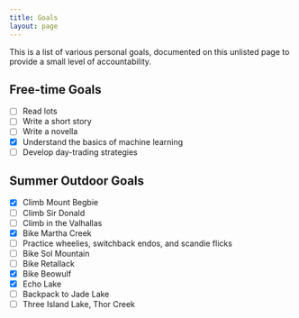 ```yaml
---
title: Goals
layout: page
---
```


This is a list of various personal goals, documented on this unlisted page to provide a small level of accountability.

## Free-time Goals

-   [ ] Read lots
-   [ ] Write a short story
-   [ ] Write a novella
-   [x] Understand the basics of machine learning
-   [ ] Develop day-trading strategies

## Summer Outdoor Goals

-   [x] Climb Mount Begbie
-   [ ] Climb Sir Donald
-   [ ] Climb in the Valhallas
-   [x] Bike Martha Creek
-   [ ] Practice wheelies, switchback endos, and scandie flicks
-   [ ] Bike Sol Mountain
-   [ ] Bike Retallack
-   [x] Bike Beowulf
-   [x] Echo Lake
-   [ ] Backpack to Jade Lake
-   [ ] Three Island Lake, Thor Creek
